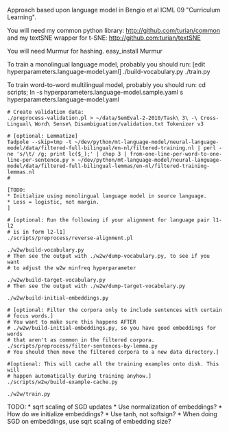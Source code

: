 Approach based upon language model in Bengio et al ICML 09 "Curriculum Learning".


You will need my common python library:
    http://github.com/turian/common
and my textSNE wrapper for t-SNE:
    http://github.com:turian/textSNE

You will need Murmur for hashing.
    easy_install Murmur

To train a monolingual language model, probably you should run:
    [edit hyperparameters.language-model.yaml]
    ./build-vocabulary.py
    ./train.py

To train word-to-word multilingual model, probably you should run:
    cd scripts; ln -s hyperparameters.language-model.sample.yaml s hyperparameters.language-model.yaml

    # Create validation data:
    ./preprocess-validation.pl > ~/data/SemEval-2-2010/Task\ 3\ -\ Cross-Lingual\ Word\ Sense\ Disambiguation/validation.txt Tokenizer v3

    # [optional: Lemmatize]
    Tadpole --skip=tmp -t ~/dev/python/mt-language-model/neural-language-model/data/filtered-full-bilingual/en-nl/filtered-training.nl | perl -ne 's/\t/ /g; print lc($_);' | chop 3 | from-one-line-per-word-to-one-line-per-sentence.py > ~/dev/python/mt-language-model/neural-language-model/data/filtered-full-bilingual-lemmas/en-nl/filtered-training-lemmas.nl
    #

    [TODO:
    * Initialize using monolingual language model in source language.
    * Loss = logistic, not margin.
    ]

    # [optional: Run the following if your alignment for language pair l1-l2
    # is in form l2-l1]
    ./scripts/preprocess/reverse-alignment.pl

    ./w2w/build-vocabulary.py
    # Then see the output with ./w2w/dump-vocabulary.py, to see if you want
    # to adjust the w2w minfreq hyperparameter

    ./w2w/build-target-vocabulary.py
    # Then see the output with ./w2w/dump-target-vocabulary.py

    ./w2w/build-initial-embeddings.py

    # [optional: Filter the corpora only to include sentences with certain
    # focus words.]
    # You want to make sure this happens AFTER
    # ./w2w/build-initial-embeddings.py, so you have good embeddings for words
    # that aren't as common in the filtered corpora.
    ./scripts/preprocess/filter-sentences-by-lemma.py
    # You should then move the filtered corpora to a new data directory.]

    #[optional: This will cache all the training examples onto disk. This will
    # happen automatically during training anyhow.]
    ./scripts/w2w/build-example-cache.py

    ./w2w/train.py

TODO:
    * sqrt scaling of SGD updates
    * Use normalization of embeddings?
    * How do we initialize embeddings?
    * Use tanh, not softsign?
    * When doing SGD on embeddings, use sqrt scaling of embedding size?
